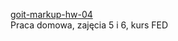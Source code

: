 <a href="https://emilstrozek.github.io/goit-markup-hw-03/">goit-markup-hw-04</a> <br> Praca domowa,
zajęcia 5 i 6, kurs FED
